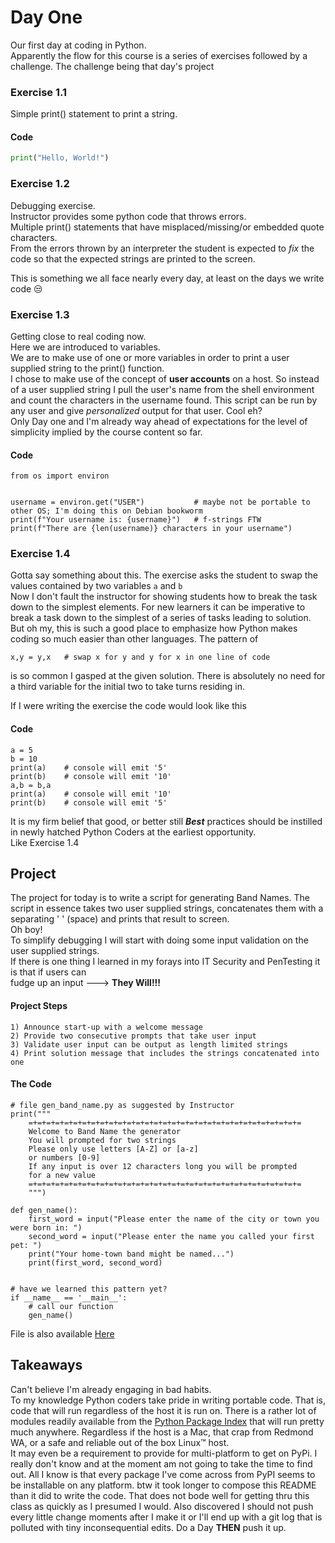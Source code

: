 # Day One

Our first day at coding in Python.<br>
Apparently the flow for this course is a series of exercises followed by a challenge. The challenge being that day's project

### Exercise 1.1
Simple print() statement to print a string.

#### Code
```python
print("Hello, World!")
```

### Exercise 1.2
Debugging exercise.<br>
Instructor provides some python code that throws errors.<br>
Multiple print() statements that have misplaced/missing/or embedded quote characters.<br>
From the errors thrown by an interpreter the student is expected to *fix* the code so that the expected strings are printed to the screen.

This is something we all face nearly every day, at least on the days we write code &#x1F612;

### Exercise 1.3
Getting close to real coding now.<br>
Here we are introduced to variables.<br>
We are to make use of one or more variables in order to print a user supplied string to the print() function.<br>
I chose to make use of the concept of **user accounts** on a host. So instead of a user supplied string I pull the user's name from the shell environment and count the characters in the username found. This script can be run by any user and give *personalized* output for that user. Cool eh?<br>
 Only Day one and I'm already way ahead of expectations for the level of simplicity implied by the course content so far.<br>

#### Code
 
```
from os import environ


username = environ.get("USER")           # maybe not be portable to other OS; I'm doing this on Debian bookworm
print(f"Your username is: {username}")   # f-strings FTW
print(f"There are {len(username)} characters in your username")

```

### Exercise 1.4

Gotta say something about this. The exercise asks the student to swap the values contained by two variables `a` and `b`  
Now I don't fault the instructor for showing students how to break the task down to the simplest elements. For new learners it can be imperative to break a task down to the simplest of a series of tasks leading to solution. But oh my, this is such a good place to emphasize how Python makes coding so much easier than other languages. The pattern of 
```
x,y = y,x   # swap x for y and y for x in one line of code
```
is so common I gasped at the given solution. There is absolutely no need for a third variable for the initial two to take turns residing in.

If I were writing the exercise the code would look like this
#### Code

```
a = 5
b = 10
print(a)    # console will emit '5'
print(b)    # console will emit '10'
a,b = b,a
print(a)    # console will emit '10'
print(b)    # console will emit '5'
```
It is my firm belief that good, or better still ***Best*** practices should be instilled in newly hatched Python Coders at the earliest opportunity.<br>
Like Exercise 1.4

## Project

The project for today is to write a script for generating Band Names. The script in essence takes two user supplied strings, concatenates them with a separating ' ' (space) and prints that result to screen.  
Oh boy!  
To simplify debugging I will start with doing some input validation on the user supplied strings.<br>
If there is one thing I learned in my forays into IT Security and PenTesting it is that if users can<br>
fudge up an input ---> **They Will!!!**

#### Project Steps

	1) Announce start-up with a welcome message
	2) Provide two consecutive prompts that take user input
	3) Validate user input can be output as length limited strings
	4) Print solution message that includes the strings concatenated into one

#### The Code

```
# file gen_band_name.py as suggested by Instructor
print("""
    =+=+=+=+=+=+=+=+=+=+=+=+=+=+=+=+=+=+=+=+=+=+=+=+=+=+=+=+=+=+=
    Welcome to Band Name the generator
    You will prompted for two strings
    Please only use letters [A-Z] or [a-z]
    or numbers [0-9]
    If any input is over 12 characters long you will be prompted
    for a new value
    =+=+=+=+=+=+=+=+=+=+=+=+=+=+=+=+=+=+=+=+=+=+=+=+=+=+=+=+=+=+=
    """)

def gen_name():
	first_word = input("Please enter the name of the city or town you were born in: ")
	second_word = input("Please enter the name you called your first pet: ")
	print("Your home-town band might be named...")
	print(first_word, second_word)


# have we learned this pattern yet?
if __name__ == '__main__':
	# call our function
	gen_name()
```
File is also available [Here](./gen_band_name.py)

## Takeaways

Can't believe I'm already engaging in bad habits.<br>
To my knowledge Python coders take pride in writing portable code. That is, code that will run regardless of the host it is run on. There is a rather lot of modules readily available from the [Python Package Index](https://pypi.org) that will run pretty much anywhere. Regardless if the host is a Mac, that crap from Redmond WA, or a safe and reliable out of the box Linux&trade; host.<br> 
It may even be a requirement to provide for multi-platform to get on PyPi. I really don't know and at the moment am not going to take the time to find out. All I know is that every package I've come across from PyPI seems to be installable on any platform.
btw it took longer to compose this README than it did to write the code. That does not bode well for getting thru this class as quickly as I presumed I would.
Also discovered I should not push every little change moments after I make it or I'll end up with a git log that is polluted with tiny inconsequential edits. Do a Day **THEN** push it up.
